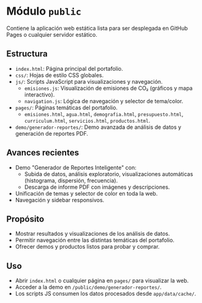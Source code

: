 
# Módulo `public`

Contiene la aplicación web estática lista para ser desplegada en GitHub Pages o cualquier servidor estático.

## Estructura
- `index.html`: Página principal del portafolio.
- `css/`: Hojas de estilo CSS globales.
- `js/`: Scripts JavaScript para visualizaciones y navegación.
  - `emisiones.js`: Visualización de emisiones de CO₂ (gráficos y mapa interactivo).
  - `navigation.js`: Lógica de navegación y selector de tema/color.
- `pages/`: Páginas temáticas del portafolio.
  - `emisiones.html`, `agua.html`, `demografia.html`, `presupuesto.html`, `curriculum.html`, `servicios.html`, `productos.html`.
- `demo/generador-reportes/`: Demo avanzada de análisis de datos y generación de reportes PDF.

## Avances recientes
- Demo "Generador de Reportes Inteligente" con:
  - Subida de datos, análisis exploratorio, visualizaciones automáticas (histograma, dispersión, frecuencia).
  - Descarga de informe PDF con imágenes y descripciones.
- Unificación de temas y selector de color en toda la web.
- Navegación y sidebar responsivos.

## Propósito
- Mostrar resultados y visualizaciones de los análisis de datos.
- Permitir navegación entre las distintas temáticas del portafolio.
- Ofrecer demos y productos listos para probar y comprar.

## Uso
- Abrir `index.html` o cualquier página en `pages/` para visualizar la web.
- Acceder a la demo en `/public/demo/generador-reportes/`.
- Los scripts JS consumen los datos procesados desde `app/data/cache/`.

